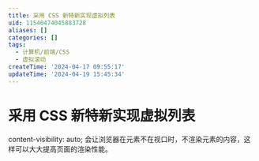 ```yaml
---
title: 采用 CSS 新特新实现虚拟列表
uid: 11540474045883728
aliases: []
categories: []
tags:
  - 计算机/前端/CSS
  - 虚拟滚动
createTime: '2024-04-17 09:55:17'
updateTime: '2024-04-19 15:45:34'
---
```


# 采用 CSS 新特新实现虚拟列表

content-visibility: auto; 会让浏览器在元素不在视口时，不渲染元素的内容，这样可以大大提高页面的渲染性能。
